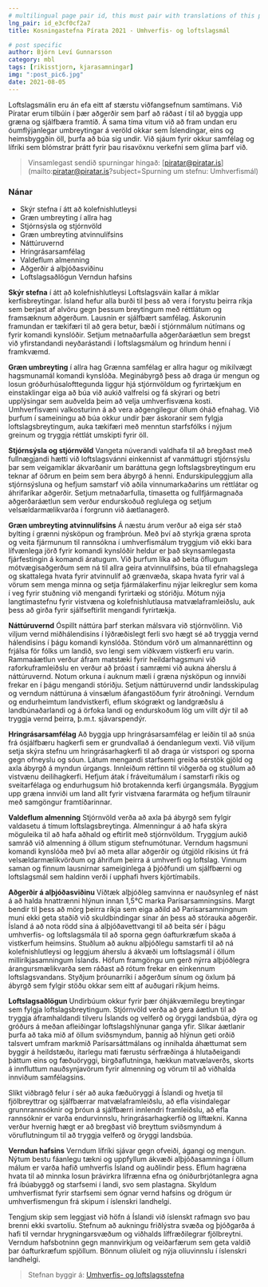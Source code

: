 ```yaml
---
# multilingual page pair id, this must pair with translations of this page. (This name must be unique)
lng_pair: id_e3cf0cf2a7
title: Kosningastefna Pírata 2021 - Umhverfis- og loftslagsmál

# post specific
author: Björn Leví Gunnarsson
category: mbl
tags: [rikisstjorn, kjarasamningar]
img: ":post_pic6.jpg"
date: 2021-08-05
---
```



Loftslagsmálin eru án efa eitt af stærstu viðfangsefnum samtímans. Við Píratar erum tilbúin í þær aðgerðir sem þarf að ráðast í til að byggja upp græna og sjálfbæra framtíð. Á sama tíma vitum við að fram undan eru óumflýjanlegar umbreytingar á veröld okkar sem Íslendingar, eins og heimsbyggðin öll, þurfa að búa sig undir. Við sjáum fyrir okkur samfélag og lífríki sem blómstrar þrátt fyrir þau risavöxnu verkefni sem glíma þarf við.

> Vinsamlegast sendið spurningar hingað: [piratar@piratar.is](mailto:piratar@piratar.is?subject=Spurning um stefnu: Umhverfismál)

### Nánar 
- Skýr stefna í átt að kolefnishlutleysi 
- Græn umbreyting í allra hag 
- Stjórnsýsla og stjórnvöld 
- Græn umbreyting atvinnulífsins 
- Náttúruvernd 
- Hringrásarsamfélag 
- Valdeflum almenning 
- Aðgerðir á alþjóðasviðinu 
- Loftslagsaðlögun Verndun hafsins

__Skýr stefna__ í átt að kolefnishlutleysi Loftslagsváin kallar á miklar kerfisbreytingar. Ísland hefur alla burði til þess að vera í forystu þeirra ríkja sem berjast af alvöru gegn þessum breytingum með réttlátum og framsæknum aðgerðum. Lausnin er sjálfbært samfélag. Áskorunin framundan er tækifæri til að gera betur, bæði í stjórnmálum nútímans og fyrir komandi kynslóðir. Setjum metnaðarfulla aðgerðaráætlun sem bregst við yfirstandandi neyðarástandi í loftslagsmálum og hrindum henni í framkvæmd.

__Græn umbreyting__ í allra hag Grænna samfélag er allra hagur og mikilvægt hagsmunamál komandi kynslóða. Meginábyrgð þess að draga úr mengun og losun gróðurhúsalofttegunda liggur hjá stjórnvöldum og fyrirtækjum en einstaklingar eiga að búa við aukið valfrelsi og fá skýrari og betri upplýsingar sem auðvelda þeim að velja umhverfisvæna kosti. Umhverfisvæni valkosturinn á að vera aðgengilegur öllum óháð efnahag. Við þurfum í sameiningu að búa okkur undir þær áskoranir sem fylgja loftslagsbreytingum, auka tækifæri með menntun starfsfólks í nýjum greinum og tryggja réttlát umskipti fyrir öll.

__Stjórnsýsla og stjórnvöld__ Vangeta núverandi valdhafa til að bregðast með fullnægjandi hætti við loftslagsvánni einkennist af vanmáttugri stjórnsýslu þar sem veigamiklar ákvarðanir um baráttuna gegn loftslagsbreytingum eru teknar af öðrum en þeim sem bera ábyrgð á henni. Endurskipuleggjum alla stjórnsýsluna og hefjum samstarf við aðila vinnumarkaðarins um réttlátar og áhrifaríkar aðgerðir. Setjum metnaðarfulla, tímasetta og fullfjármagnaða aðgerðaráætlun sem verður endurskoðuð reglulega og setjum velsældarmælikvarða í forgrunn við áætlanagerð.

__Græn umbreyting atvinnulífsins__ Á næstu árum verður að eiga sér stað bylting í grænni nýsköpun og framþróun. Með því að styrkja græna sprota og veita fjármunum til rannsókna í umhverfismálum tryggjum við ekki bara lífvænlega jörð fyrir komandi kynslóðir heldur er það skynsamlegasta fjárfestingin á komandi áratugum. Við þurfum líka að beita öflugum mótvægisaðgerðum sem ná til allra geira atvinnulífsins, búa til efnahagslega og skattalega hvata fyrir atvinnulíf að grænvæða, skapa hvata fyrir val á vörum sem menga minna og setja fjármálakerfinu nýjar leikreglur sem koma í veg fyrir stuðning við mengandi fyrirtæki og stóriðju. Mótum nýja langtímastefnu fyrir vistvæna og kolefnishlutlausa matvælaframleiðslu, auk þess að girða fyrir sjálfseftirlit mengandi fyrirtækja.

__Náttúruvernd__ Óspillt náttúra þarf sterkan málsvara við stjórnvölinn. Við viljum vernd miðhálendisins í lýðræðislegt ferli svo hægt sé að tryggja vernd hálendisins í þágu komandi kynslóða. Stöndum vörð um almannaréttinn og frjálsa för fólks um landið, svo lengi sem viðkvæm vistkerfi eru varin. Rammaáætlun verður áfram matstæki fyrir heildarhagsmuni við raforkuframleiðslu en verður að þróast í samræmi við aukna áherslu á náttúruvernd. Notum orkuna í auknum mæli í græna nýsköpun og innviði frekar en í þágu mengandi stóriðju. Setjum náttúruvernd undir landsskipulag og verndum náttúruna á vinsælum áfangastöðum fyrir átroðningi. Verndum og endurheimtum landvistkerfi, eflum skógrækt og landgræðslu á landbúnaðarlandi og á örfoka landi og endurskoðum lög um villt dýr til að tryggja vernd þeirra, þ.m.t. sjávarspendýr.

__Hringrásarsamfélag__ Að byggja upp hringrásarsamfélag er leiðin til að snúa frá ósjálfbæru hagkerfi sem er grundvallað á óendanlegum vexti. Við viljum setja skýra stefnu um hringrásarhagkerfi til að draga úr vistspori og sporna gegn ofneyslu og sóun. Látum mengandi starfsemi greiða sérstök gjöld og axla ábyrgð á myndun úrgangs. Innleiðum réttinn til viðgerða og stuðlum að vistvænu deilihagkerfi. Hefjum átak í fráveitumálum í samstarfi ríkis og sveitarfélaga og endurhugsum hið brotakennda kerfi úrgangsmála. Byggjum upp græna innviði um land allt fyrir vistvæna fararmáta og hefjum tilraunir með samgöngur framtíðarinnar.

__Valdeflum almenning__ Stjórnvöld verða að axla þá ábyrgð sem fylgir valdasetu á tímum loftslagsbreytinga. Almenningur á að hafa skýra möguleika til að hafa aðhald og eftirlit með stjórnvöldum. Tryggjum aukið samráð við almenning á öllum stigum stefnumótunar. Verndum hagsmuni komandi kynslóða með því að meta allar aðgerðir og útgjöld ríkisins út frá velsældarmælikvörðum og áhrifum þeirra á umhverfi og loftslag. Vinnum saman og finnum lausnirnar sameiginlega á þjóðfundi um sjálfbærni og loftslagsmál sem haldinn verði í upphafi hvers kjörtímabils.

__Aðgerðir á alþjóðasviðinu__ Víðtæk alþjóðleg samvinna er nauðsynleg ef nást á að halda hnattrænni hlýnun innan 1,5°C marka Parísarsamningsins. Margt bendir til þess að mörg þeirra ríkja sem eiga aðild að Parísarsamningnum muni ekki geta staðið við skuldbindingar sínar án þess að stórauka aðgerðir. Ísland á að nota rödd sína á alþjóðavettvangi til að beita sér í þágu umhverfis- og loftslagsmála til að sporna gegn óafturkræfum skaða á vistkerfum heimsins. Stuðlum að auknu alþjóðlegu samstarfi til að ná kolefnishlutleysi og leggjum áherslu á ákvæði um loftslagsmál í öllum milliríkjasamningum Íslands. Höfum framgöngu um gerð nýrra alþjóðlegra árangursmælikvarða sem ráðast að rótum frekar en einkennum loftslagsvandans. Styðjum þróunarríki í aðgerðum sínum og öxlum þá ábyrgð sem fylgir stöðu okkar sem eitt af auðugari ríkjum heims.

__Loftslagsaðlögun__ Undirbúum okkur fyrir þær óhjákvæmilegu breytingar sem fylgja loftslagsbreytingum. Stjórnvöld verða að gera áætlun til að tryggja áframhaldandi tilveru Íslands og velferð og öryggi landsbúa, dýra og gróðurs á meðan afleiðingar loftslagshlýnunar ganga yfir. Slíkar áætlanir þurfa að taka mið af öllum sviðsmyndum, þannig að hlýnun geti orðið talsvert umfram markmið Parísarsáttmálans og innihalda áhættumat sem byggir á heildstæðu, ítarlegu mati færustu sérfræðinga á hlutaðeigandi þáttum eins og fæðuöryggi, birgðaflutninga, hækkun matvælaverðs, skorts á innfluttum nauðsynjavörum fyrir almenning og vörum til að viðhalda innviðum samfélagsins.

Slíkt viðbragð felur í sér að auka fæðuöryggi á Íslandi og hvetja til fjölbreyttrar og sjálfbærrar matvælaframleiðslu, að efla vísindalegar grunnrannsóknir og þróun á sjálfbærri innlendri framleiðslu, að efla rannsóknir er varða endurvinnslu, hringrásarhagkerfið og líftækni. Kanna verður hvernig hægt er að bregðast við breyttum sviðsmyndum á vöruflutningum til að tryggja velferð og öryggi landsbúa.

__Verndun hafsins__ Verndum lífríki sjávar gegn ofveiði, ágangi og mengun. Nýtum bestu fáanlegu tækni og uppfyllum ákvæði alþjóðasamninga í öllum málum er varða hafið umhverfis Ísland og auðlindir þess. Eflum hagræna hvata til að minnka losun þrávirkra lífrænna efna og óniðurbrjótanlegra agna frá íbúabyggð og starfsemi í landi, svo sem plastagna. Skyldum umhverfismat fyrir starfsemi sem ógnar vernd hafsins og drögum úr umhverfismengun frá skipum í íslenskri landhelgi.

Tengjum skip sem leggjast við höfn á Íslandi við íslenskt rafmagn svo þau brenni ekki svartolíu. Stefnum að aukningu friðlýstra svæða og þjóðgarða á hafi til verndar hrygningarsvæðum og viðhalds líffræðilegrar fjölbreytni. Verndum hafsbotninn gegn mannvirkjum og veiðarfærum sem geta valdið þar óafturkræfum spjöllum. Bönnum olíuleit og nýja olíuvinnslu í íslenskri landhelgi.

> Stefnan byggir á: [Umhverfis- og loftslagsstefna](https://x.piratar.is/polity/1/document/489/)

